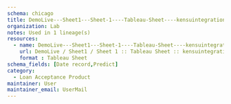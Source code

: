 ```yaml
---
schema: chicago
title: DemoLive---Sheet1---Sheet-1----Tableau-Sheet----kensuintegration-site----Loan-Acceptance-Product
organization: Lab
notes: Used in 1 lineage(s)
resources:
  - name: DemoLive---Sheet1---Sheet-1----Tableau-Sheet----kensuintegration-site----Loan-Acceptance-Product 
    url: DemoLive / Sheet1 / Sheet 1 :: Tableau Sheet :: kensuintegration site :: Loan Acceptance Product 
    format : Tableau Sheet
schema_fields: [Date record,Predict]
category:
  - Loan Acceptance Product
maintainer: User
maintainer_email: UserMail
---
```

